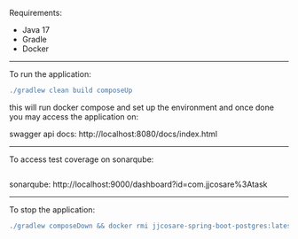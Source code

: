 Requirements:

* Java 17
* Gradle
* Docker

---

To run the application:

```gradle
./gradlew clean build composeUp
```

this will run docker compose and set up the environment and once done you may access the application on:

swagger api docs: http://localhost:8080/docs/index.html

---

To access test coverage on sonarqube:

```gradle clean pitest sonar
```

sonarqube: http://localhost:9000/dashboard?id=com.jjcosare%3Atask

---

To stop the application:

```gradle
./gradlew composeDown && docker rmi jjcosare-spring-boot-postgres:latest
```
